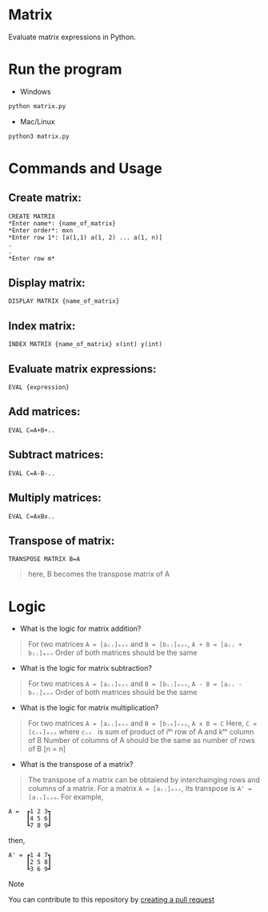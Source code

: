 # Matrix

Evaluate matrix expressions in Python.

# Run the program

- Windows
```bash
python matrix.py
```

- Mac/Linux
```bash
python3 matrix.py
```

# Commands and Usage

## Create matrix:
    CREATE MATRIX
    *Enter name*: {name_of_matrix}
    *Enter order*: mxn
    *Enter row 1*: [a(1,1) a(1, 2) ... a(1, n)]
    .
    .
    *Enter row m* 

## Display matrix:
    DISPLAY MATRIX {name_of_matrix}
        
## Index matrix:
    INDEX MATRIX {name_of_matrix} x(int) y(int)

## Evaluate matrix expressions:
    EVAL {expression}

## Add matrices:
    EVAL C=A+B+..

## Subtract matrices:
    EVAL C=A-B-..

## Multiply matrices:
    EVAL C=AxBx..

## Transpose of matrix:
    TRANSPOSE MATRIX B=A
> here, B becomes the transpose matrix of A

# Logic
- What is the logic for matrix addition?
> For two matrices `A = [aᵢⱼ]ₘₓₙ` and `B = [bᵢⱼ]ₘₓₙ`, `A + B = [aᵢⱼ + bᵢⱼ]ₘₓₙ`
> Order of both matrices should be the same

- What is the logic for matrix subtraction?
> For two matrices `A = [aᵢⱼ]ₘₓₙ` and `B = [bᵢⱼ]ₘₓₙ`, `A - B = [aᵢⱼ - bᵢⱼ]ₘₓₙ`
> Order of both matrices should be the same

- What is the logic for matrix multiplication?
> For two matrices `A = [aᵢⱼ]ₘₓₙ` and `B = [bⱼₖ]ₙₓₚ`, `A x B = C`
> Here, `C = [cᵢₖ]ₘₓₚ` where `cᵢₖ ` is sum of product of iᵗʰ row of A and kᵗʰ column of B
> Number of columns of A should be the same as number of rows of B [n = n]

- What is the transpose of a matrix?
> The transpose of a matrix can be obtaiend by interchainging rows and columns of a matrix.
> For a matrix `A = [aᵢⱼ]ₘₓₙ`, its transpose is `A' = [aⱼᵢ]ₙₓₘ`.
> For example,
```
A =  ┏1 2 3┓
     ┃4 5 6┃
     ┗7 8 9┛
```
then,
```
A' = ┏1 4 7┓
     ┃2 5 8┃
     ┗3 6 9┛
```

> [!NOTE]
> You can contribute to this repository by [creating a pull request](https://github.com/UnrealFar/Matrix/pulls)
